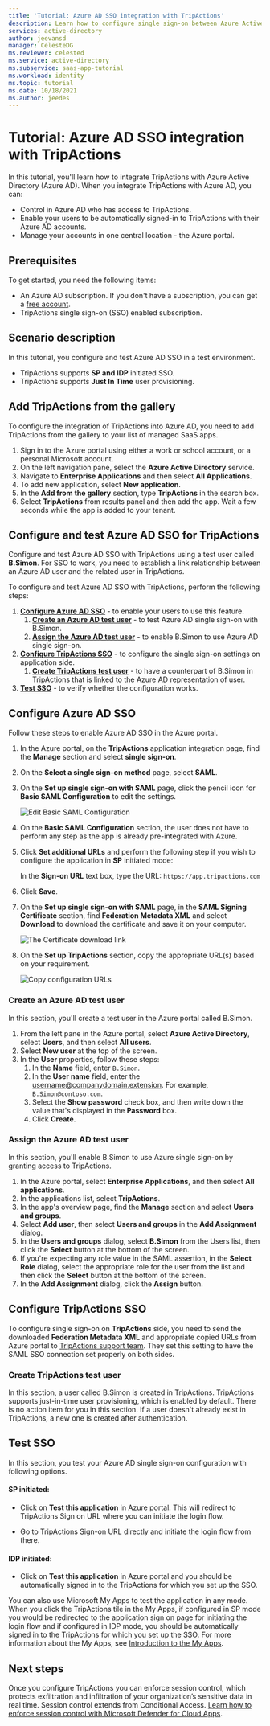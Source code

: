 ```yaml
---
title: 'Tutorial: Azure AD SSO integration with TripActions'
description: Learn how to configure single sign-on between Azure Active Directory and TripActions.
services: active-directory
author: jeevansd
manager: CelesteDG
ms.reviewer: celested
ms.service: active-directory
ms.subservice: saas-app-tutorial
ms.workload: identity
ms.topic: tutorial
ms.date: 10/18/2021
ms.author: jeedes
---
```


# Tutorial: Azure AD SSO integration with TripActions

In this tutorial, you'll learn how to integrate TripActions with Azure Active Directory (Azure AD). When you integrate TripActions with Azure AD, you can:

* Control in Azure AD who has access to TripActions.
* Enable your users to be automatically signed-in to TripActions with their Azure AD accounts.
* Manage your accounts in one central location - the Azure portal.

## Prerequisites

To get started, you need the following items:

* An Azure AD subscription. If you don't have a subscription, you can get a [free account](https://azure.microsoft.com/free/).
* TripActions single sign-on (SSO) enabled subscription.

## Scenario description

In this tutorial, you configure and test Azure AD SSO in a test environment.

* TripActions supports **SP and IDP** initiated SSO.
* TripActions supports **Just In Time** user provisioning.

## Add TripActions from the gallery

To configure the integration of TripActions into Azure AD, you need to add TripActions from the gallery to your list of managed SaaS apps.

1. Sign in to the Azure portal using either a work or school account, or a personal Microsoft account.
1. On the left navigation pane, select the **Azure Active Directory** service.
1. Navigate to **Enterprise Applications** and then select **All Applications**.
1. To add new application, select **New application**.
1. In the **Add from the gallery** section, type **TripActions** in the search box.
1. Select **TripActions** from results panel and then add the app. Wait a few seconds while the app is added to your tenant.

## Configure and test Azure AD SSO for TripActions

Configure and test Azure AD SSO with TripActions using a test user called **B.Simon**. For SSO to work, you need to establish a link relationship between an Azure AD user and the related user in TripActions.

To configure and test Azure AD SSO with TripActions, perform the following steps:

1. **[Configure Azure AD SSO](#configure-azure-ad-sso)** - to enable your users to use this feature.
    1. **[Create an Azure AD test user](#create-an-azure-ad-test-user)** - to test Azure AD single sign-on with B.Simon.
    1. **[Assign the Azure AD test user](#assign-the-azure-ad-test-user)** - to enable B.Simon to use Azure AD single sign-on.
1. **[Configure TripActions SSO](#configure-tripactions-sso)** - to configure the single sign-on settings on application side.
    1. **[Create TripActions test user](#create-tripactions-test-user)** - to have a counterpart of B.Simon in TripActions that is linked to the Azure AD representation of user.
1. **[Test SSO](#test-sso)** - to verify whether the configuration works.

## Configure Azure AD SSO

Follow these steps to enable Azure AD SSO in the Azure portal.

1. In the Azure portal, on the **TripActions** application integration page, find the **Manage** section and select **single sign-on**.
1. On the **Select a single sign-on method** page, select **SAML**.
1. On the **Set up single sign-on with SAML** page, click the pencil icon for **Basic SAML Configuration** to edit the settings.

   ![Edit Basic SAML Configuration](common/edit-urls.png)

1. On the **Basic SAML Configuration** section, the user does not have to perform any step as the app is already pre-integrated with Azure.

1. Click **Set additional URLs** and perform the following step if you wish to configure the application in **SP** initiated mode:

    In the **Sign-on URL** text box, type the URL:
    `https://app.tripactions.com`

1. Click **Save**.

1. On the **Set up single sign-on with SAML** page, in the **SAML Signing Certificate** section,  find **Federation Metadata XML** and select **Download** to download the certificate and save it on your computer.

	![The Certificate download link](common/metadataxml.png)

1. On the **Set up TripActions** section, copy the appropriate URL(s) based on your requirement.

	![Copy configuration URLs](common/copy-configuration-urls.png)

### Create an Azure AD test user

In this section, you'll create a test user in the Azure portal called B.Simon.

1. From the left pane in the Azure portal, select **Azure Active Directory**, select **Users**, and then select **All users**.
1. Select **New user** at the top of the screen.
1. In the **User** properties, follow these steps:
   1. In the **Name** field, enter `B.Simon`.  
   1. In the **User name** field, enter the username@companydomain.extension. For example, `B.Simon@contoso.com`.
   1. Select the **Show password** check box, and then write down the value that's displayed in the **Password** box.
   1. Click **Create**.

### Assign the Azure AD test user

In this section, you'll enable B.Simon to use Azure single sign-on by granting access to TripActions.

1. In the Azure portal, select **Enterprise Applications**, and then select **All applications**.
1. In the applications list, select **TripActions**.
1. In the app's overview page, find the **Manage** section and select **Users and groups**.
1. Select **Add user**, then select **Users and groups** in the **Add Assignment** dialog.
1. In the **Users and groups** dialog, select **B.Simon** from the Users list, then click the **Select** button at the bottom of the screen.
1. If you're expecting any role value in the SAML assertion, in the **Select Role** dialog, select the appropriate role for the user from the list and then click the **Select** button at the bottom of the screen.
1. In the **Add Assignment** dialog, click the **Assign** button.

## Configure TripActions SSO

To configure single sign-on on **TripActions** side, you need to send the downloaded **Federation Metadata XML** and appropriate copied URLs from Azure portal to [TripActions support team](mailto:launches@tripactions.com). They set this setting to have the SAML SSO connection set properly on both sides.

### Create TripActions test user

In this section, a user called B.Simon is created in TripActions. TripActions supports just-in-time user provisioning, which is enabled by default. There is no action item for you in this section. If a user doesn't already exist in TripActions, a new one is created after authentication.

## Test SSO

In this section, you test your Azure AD single sign-on configuration with following options. 

#### SP initiated:

* Click on **Test this application** in Azure portal. This will redirect to TripActions Sign on URL where you can initiate the login flow.  

* Go to TripActions Sign-on URL directly and initiate the login flow from there.

#### IDP initiated:

* Click on **Test this application** in Azure portal and you should be automatically signed in to the TripActions for which you set up the SSO. 

You can also use Microsoft My Apps to test the application in any mode. When you click the TripActions tile in the My Apps, if configured in SP mode you would be redirected to the application sign on page for initiating the login flow and if configured in IDP mode, you should be automatically signed in to the TripActions for which you set up the SSO. For more information about the My Apps, see [Introduction to the My Apps](../user-help/my-apps-portal-end-user-access.md).

## Next steps

Once you configure TripActions you can enforce session control, which protects exfiltration and infiltration of your organization’s sensitive data in real time. Session control extends from Conditional Access. [Learn how to enforce session control with Microsoft Defender for Cloud Apps](/cloud-app-security/proxy-deployment-aad).
